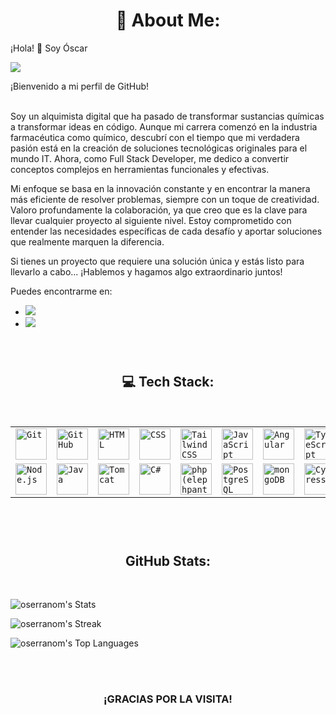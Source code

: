 # <h1 align="center"> 💫 About Me: </h1>
¡Hola! 👋 Soy Óscar<br>

<img src="https://i.imgur.com/UdHeQBh.png">
<br>

¡Bienvenido a mi perfil de GitHub!<br><br>

Soy un alquimista digital que ha pasado de transformar sustancias químicas a transformar ideas en código. Aunque mi carrera comenzó en la industria farmacéutica como químico, descubrí con el tiempo que mi verdadera pasión está en la creación de soluciones tecnológicas originales para el mundo IT. Ahora, como Full Stack Developer, me dedico a convertir conceptos complejos en herramientas funcionales y efectivas.

Mi enfoque se basa en la innovación constante y en encontrar la manera más eficiente de resolver problemas, siempre con un toque de creatividad. Valoro profundamente la colaboración, ya que creo que es la clave para llevar cualquier proyecto al siguiente nivel. Estoy comprometido con entender las necesidades específicas de cada desafío y aportar soluciones que realmente marquen la diferencia.

Si tienes un proyecto que requiere una solución única y estás listo para llevarlo a cabo... ¡Hablemos y hagamos algo extraordinario juntos!<br>

Puedes encontrarme en: 
<br> 

<ul>
	<li>
		 <a href="https://www.linkedin.com/in/oserranom/"><img src="https://img.shields.io/badge/-LinkedIn-blue?style=for-the-badge&logo=linkedin&logoColor=white"></a>
	</li>
	<li>
		  <a href="https://oserranom.pro/"><img src="https://img.shields.io/badge/-Portafolio-green?style=for-the-badge&logo=web&logoColor=white"></a>
	</li>
</ul>

<br>

# <h2 align="center"> 💻 Tech Stack: </h2> <br>

<div align="center">
	<table>
		<tr>
			<td><code><img width="50" src="https://user-images.githubusercontent.com/25181517/192108372-f71d70ac-7ae6-4c0d-8395-51d8870c2ef0.png" alt="Git" title="Git"/></code></td>
			<td><code><img width="50" src="https://user-images.githubusercontent.com/25181517/192108374-8da61ba1-99ec-41d7-80b8-fb2f7c0a4948.png" alt="GitHub" title="GitHub"/></code></td>
			<td><code><img width="50" src="https://user-images.githubusercontent.com/25181517/192158954-f88b5814-d510-4564-b285-dff7d6400dad.png" alt="HTML" title="HTML"/></code></td>
			<td><code><img width="50" src="https://user-images.githubusercontent.com/25181517/183898674-75a4a1b1-f960-4ea9-abcb-637170a00a75.png" alt="CSS" title="CSS"/></code></td>
			<td><code><img width="50" src="https://user-images.githubusercontent.com/25181517/202896760-337261ed-ee92-4979-84c4-d4b829c7355d.png" alt="Tailwind CSS" title="Tailwind CSS"/></code></td>
			<td><code><img width="50" src="https://user-images.githubusercontent.com/25181517/117447155-6a868a00-af3d-11eb-9cfe-245df15c9f3f.png" alt="JavaScript" title="JavaScript"/></code></td>
			<td><code><img width="50" src="https://user-images.githubusercontent.com/25181517/183890595-779a7e64-3f43-4634-bad2-eceef4e80268.png" alt="Angular" title="Angular"/></code></td>
			<td><code><img width="50" src="https://user-images.githubusercontent.com/25181517/183890598-19a0ac2d-e88a-4005-a8df-1ee36782fde1.png" alt="TypeScript" title="TypeScript"/></code></td>
		</tr>
		<tr>
			<td><code><img width="50" src="https://user-images.githubusercontent.com/25181517/183568594-85e280a7-0d7e-4d1a-9028-c8c2209e073c.png" alt="Node.js" title="Node.js"/></code></td>
			<td><code><img width="50" src="https://user-images.githubusercontent.com/25181517/117201156-9a724800-adec-11eb-9a9d-3cd0f67da4bc.png" alt="Java" title="Java"/></code></td>
			<td><code><img width="50" src="https://user-images.githubusercontent.com/25181517/183894676-137319b5-1364-4b6a-ba4f-e9fc94ddc4aa.png" alt="Tomcat" title="Tomcat"/></code></td>
			<td><code><img width="50" src="https://user-images.githubusercontent.com/25181517/121405384-444d7300-c95d-11eb-959f-913020d3bf90.png" alt="C#" title="C#"/></code></td>
			<td><code><img width="50" src="https://github.com/marwin1991/profile-technology-icons/assets/76662862/dbbc299a-8356-45e4-9d2e-a6c21b4569cf" alt="php (elephpant)" title="php (elephpant)"/></code></td>
			<td><code><img width="50" src="https://user-images.githubusercontent.com/25181517/117208740-bfb78400-adf5-11eb-97bb-09072b6bedfc.png" alt="PostgreSQL" title="PostgreSQL"/></code></td>
			<td><code><img width="50" src="https://user-images.githubusercontent.com/25181517/182884177-d48a8579-2cd0-447a-b9a6-ffc7cb02560e.png" alt="mongoDB" title="mongoDB"/></code></td>
			<td><code><img width="50" src="https://user-images.githubusercontent.com/68279555/200387386-276c709f-380b-46cc-81fd-f292985927a8.png" alt="Cypress" title="Cypress"/></code></td>
		</tr>
	</table>
</div>

<br>

<br>

# <h2 align="center"> GitHub Stats: </h2> <br>

![oserranom's Stats](https://github-readme-stats.vercel.app/api?username=oserranom&theme=vue-dark&show_icons=true&hide_border=true&count_private=true)
	
![oserranom's Streak](https://github-readme-streak-stats.herokuapp.com/?user=oserranom&theme=vue-dark&hide_border=true)

![oserranom's Top Languages](https://github-readme-stats.vercel.app/api/top-langs/?username=oserranom&theme=vue-dark&show_icons=true&hide_border=true&layout=compact)



<br><br>
### <h3 align="center"> ¡GRACIAS POR LA VISITA! </h3>


